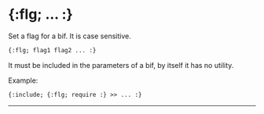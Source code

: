 {:flg; ... :}
=============

Set a flag for a bif. It is case sensitive.

```html
{:flg; flag1 flag2 ... :}
```

It must be included in the parameters of a bif, by itself it has no utility.

Example:

```html
{:include; {:flg; require :} >> ... :}
```

---
